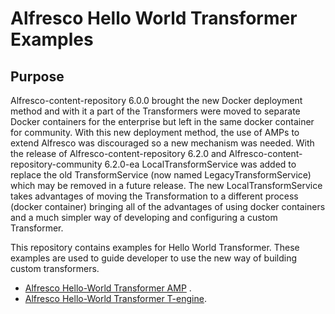 # Alfresco Hello World Transformer Examples

## Purpose
Alfresco-content-repository 6.0.0 brought the new Docker deployment method and with it a part of the Transformers were moved to separate Docker containers for the enterprise but left in the same docker container for community. With this new deployment method, the use of AMPs to extend Alfresco was discouraged so a new mechanism was needed.
With the release of Alfresco-content-repository 6.2.0 and Alfresco-content-repository-community 6.2.0-ea LocalTransformService was added to replace the old TransformService (now named LegacyTransformService) which may be removed in a future release.
The new LocalTransformService takes advantages of moving the Transformation to a different process (docker container) bringing all of the advantages of using docker containers and a much simpler way of developing and configuring a custom Transformer.

This repository contains examples for Hello World Transformer. These examples are used to guide developer to use the new way of building custom transformers.

* [Alfresco Hello-World Transformer AMP](alfresco-helloworld-transformer-amp/) .
* [Alfresco Hello-World Transformer T-engine](alfresco-helloworld-transformer-engine/).